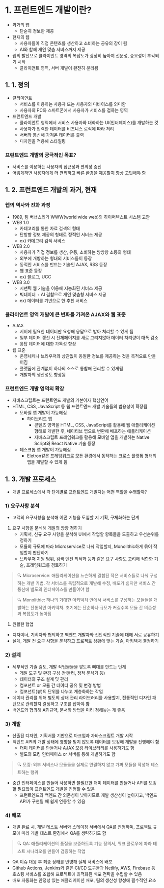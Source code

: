 # 1. 프런트엔드 개발이란?
- 과거의 웹
    - 단순히 정보만 제공
- 현재의 웹
    - 사용자들이 직접 콘텐츠를 생산하고 소비하는 공유의 장이 됨
    - AI와 함께 개인 맞춤 서비스까지 제공
- 웹의 발전으로 클라이언트 영역의 복잡도가 굉장히 높아져 전문성, 중요성이 부각되기 시작
    - 클라이언트 영역, 서버 개발이 완전히 분리됨

## 1. 1. 정의

- 클라이언트
    - 서비스를 이용하는 사용자 또는 사용자의 디바이스를 의미함
    - 사용자의 PC와 스마트폰에서 사용자가 서비스를 접하는 영역
- 프런트엔드 개발
    - 클라이언트 영역에서 서비스 사용자와 대화하는 UI(인터페이스)를 개발하는 것
    - 사용자가 입력한 데이터를 비즈니스 로직에 따라 처리
    - 서버와 통신해 가져온 데이터를 출력
    - 디자인을 적용해 스타일링

### 프런트엔드 개발의 궁극적인 목표?

- 서비스를 이용하는 사용자의 접근성과 편의성 증진
- 어떻게하면 사용자에게 더 편리하고 빠른 환경을 제공할지 항상 고민해야 함

## 1. 2. 프런트엔드 개발의 과거, 현재

### 웹의 역사와 진화 과정

- 1989, 팀 버너스리가 WWW(world wide web)의 하이퍼텍스트 시스템 고안
- WEB 1.0
    - 카데고리를 통한 자료 검색의 형태
    - 단방향 정보 제공의 형태로 정적인 서비스 제공
    - ex) 카데고리 검색 서비스
- WEB 2.0
    - 사용자가 직접 정보를 생산, 유통, 소비하는 쌍방향 소통의 형태
    - 외부에 개방하는 형태의 서비스들이 등장
    - 동적인 서비스를 만드는 기술인 AJAX, RSS 등장
    - 웹 표준 등장
    - ex) 블로그, UCC
- WEB 3.0
    - 시맨틱 웹 기술을 이용해 지능화된 서비스 제공
    - 빅데이터 + AI 결합으로 개인 맞춤형 서비스 제공
    - ex) 데이터를 기반으로 한 추천 서비스

### 클라이언트 영역 개발에 큰 변화를 가져온 AJAX와 웹 표준

- AJAX
    - 서버에 필요한 데이터만 요청해 응답으로 받아 처리할 수 있게 됨
    - 일부 데이터 갱신 시 전체페이지를 새로 그리지않아 데이터 처리량이 대폭 감소
    - 응답 데이터에 대한 가독성 향상
- 웹 표준
    - 운영체제나 브라우저와 상관없이 동일한 정보를 제공하는 것을 목적으로 만들어짐
    - 플랫폼에 관계없이 하나의 소스로 통합해 관리할 수 있게됨
    - 개발자의 생산성도 향상됨

### 프런트엔드 개발 영역의 확장

- 자바스크립트는 프런트엔드 개발의 기본이자 핵심언어
- HTML, CSS, JavaScript 등 웹 프런트엔드 개발 기술들의 범용성이 확장됨
    - 모바일 앱 개발이 가능해짐
        - 하이브리드 앱
            - 콘텐츠 영역을 HTML, CSS, JavaScript를 활용해 웹 애플리케이션 형태로 개발한 후, 네이티브 앱으로 변환해 배포하는 애플리케이션
            - 자바스크립트 프레임워크를 활용해 모바일 앱을 개발하는 Native Script와 React Native 기술 등장
    - 데스크톱 앱 개발이 가능해짐
        - Eletron같은 프레임워크로 모든 환경에서 동작하는 크로스 플랫폼 형태의 앱을 개발할 수 있게 됨

## 1. 3. 개발 프로세스

- 개발 프로세스에서 각 단계별로 프런트엔드 개발자는 어떤 역할을 수행할까?

### 1) 요구사항 분석

- 고객의 요구사항을 분석해 어떤 기능을 도입할 지 기획, 구체화하는 단계
1. 요구 사항을 분석해 개발의 방향 정하기
    - 기획서, 신규 요구 사항을 분석해 UI에서 작업할 항목들을 도출하고 우선순위를 정하기
    - 모듈의 규모에 따라 Microservice로 나눠 작업할지, Monolithic하게 묶어 작업할지 판단하기
    - 브라우저 지원 범위, 검색 엔진 최적화 등과 같은 요구 사항도 고려해 적합한 기술, 프레임워크를 검토하기


> 🔍 Microservice: 애플리케이션을 느슨하게 결합된 작은 서비스들로 나눠 구성하는 개발 기법. 각 서비스를 독립적으로 개발해 수정, 배포가 쉽지만 서비스 간 통신에 별도의 인터페이스를 만들어야 함

> 🔍 Monolithic: 하나의 거대한 아키텍처 안에서 서비스를 구성하는 모듈들을 개발하는 전통적인 아키텍처. 초기에는 단순하나 규모가 커질수록 모듈 간 의존성과 복잡도가 높아짐


1. 원활한 협업
- 디자이너, 기획자와 협의하고 백엔드 개발자와 전반적인 기술에 대해 서로 공유하기
- 설계, 개발 전 요구 사항을 분석하고 프로젝트 상황에 맞는 기술, 아키텍처 결정하기

### 2) 설계

- 세부적인 기술 검토, 개발 작업물들을 쌓도록 뼈대를 만드는 단계
    - 개발 도구 및 환경 구성 (번들러, 정적 분석기 등)
    - 데이터의 구조 설계 및 관리
    - 컴포넌트 or 모듈 간 데이터 공유 및 변경 방법
    - 컴포넌트(뷰)의 단위를 나누고 계층화하는 작업
- 데이터 관리를 위해 별도의 상태 관리 라이브러리를 사용할지, 전통적인 디자인 패턴으로 관리할지 결정하고 구조를 잡아야 함
- 백엔드와 협의해 API규약, 문서화 방법을 미리 정해놓는 게 좋음

### 3) 개발

- 산출된 디자인, 기획서를 기반으로 마크업과 자바스크립트 개발 시작
- 백엔드 API의 개발 상태에 영향을 받지 않도록 데이터를 모킹해 개발을 진행해야 함
    - 더미 데이터를 만들거나 AJAX 모킹 라이브러리를 사용하기도 함
    - 별도의 모킹 인터페이스 or 서버를 통해 개발하기도 함


> 🔍 모킹: 외부 서비스나 모듈들을 실제로 연결하지 않고 가짜 모듈을 작성해 테스트하는 행위


- 중간 인터페이스를 만들어 사용하면 불필요한 더미 데이터를 만들거나 API를 모킹할 필요없이 프런트엔드 개발을 진행할 수 있음
    - 프런트엔드와 백엔드 간 의존성이 낮아지므로 개발 생산성이 높아지고, 백엔드 API가 구현될 때 쉽게 연동할 수 있음

### 4) 배포

- 개발 완료 시, 개발 테스트 서버와 스테이징 서버에서 QA를 진행하며, 프로젝트 규모에 따라 개발 테스트 환경에서 QA를 생략하기도 함

> 🔍 QA: 애플리케이션의 품질을 보증하도록 기능 정의서, 워크 플로우에 따라 테스트 시나리오를 만들어 검증하는 작업


- QA 이슈 대응 후 최종 상태를 반영해 실제 서비스에 배포
- Github Actions, Jenkins와 같은 CI/CD 도구들과 Netlify, AWS, Firebase 등 호스팅 서비스를 조합해 프로젝트에 최적화된 배포 전략을 수립할 수 있음
- 배포 자동화는 안정성 있는 애플리케이션 배포, 팀의 생산성 향성에 필수적인 요소